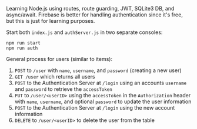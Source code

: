 Learning Node.js using routes, route guarding, JWT, SQLite3 DB, and async/await. Firebase is better for handling authentication since it's free, but this is just for learning purposes.

Start both `index.js` and `authServer.js` in two separate consoles:
```
npm run start
npm run auth
```

General process for users (similar to items):
1. `POST` to `/user` with `name`, `username`, and `password` (creating a new user)
2. `GET /user` which returns all users
3. `POST` to the Authentication Server at `/login` using an accounts `username` and `password` to retrieve the `accessToken`
4. `PUT` to `/user/<userID>` using the `accessToken` in the `Authorization` header with `name`, `username`, and optional `password` to update the user information
5. `POST` to the Authentication Server at `/login` using the new account information
6. `DELETE` to `/user/<userID>` to delete the user from the table
